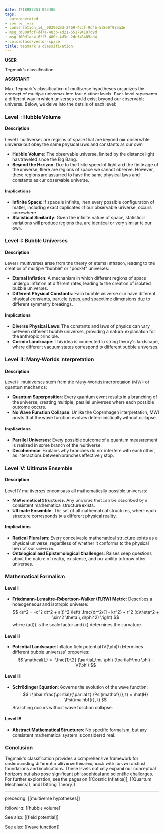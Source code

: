 ```yaml
---
date: 1718989351.073486
tags:
- autogenerated
- source__oai
- conversation_id__003962dd-2469-4cdf-9d4b-5b8e0f985a3e
- msg_cd808fcf-dd7a-483b-ad21-651794197c9d
- msg_100d1ac4-62f3-480c-8d3c-2dcf48405ed4
- colorclass/vector-space
title: tegmark’s classification
---
```


**USER**

Tegmark’s classification


**ASSISTANT**

Max Tegmark's classification of multiverse hypotheses organizes the concept of multiple universes into four distinct levels. Each level represents a different way in which universes could exist beyond our observable universe. Below, we delve into the details of each level:

### Level I: Hubble Volume

#### Description
Level I multiverses are regions of space that are beyond our observable universe but obey the same physical laws and constants as our own:
- **Hubble Volume**: The observable universe, limited by the distance light has traveled since the Big Bang.
- **Beyond the Horizon**: Due to the finite speed of light and the finite age of the universe, there are regions of space we cannot observe. However, these regions are assumed to have the same physical laws and constants as our observable universe.

#### Implications
- **Infinite Space**: If space is infinite, then every possible configuration of matter, including exact duplicates of our observable universe, occurs somewhere.
- **Statistical Similarity**: Given the infinite nature of space, statistical variations will produce regions that are identical or very similar to our own.

### Level II: Bubble Universes

#### Description
Level II multiverses arise from the theory of eternal inflation, leading to the creation of multiple "bubble" or "pocket" universes:
- **Eternal Inflation**: A mechanism in which different regions of space undergo inflation at different rates, leading to the creation of isolated bubble universes.
- **Different Physical Constants**: Each bubble universe can have different physical constants, particle types, and spacetime dimensions due to different symmetry breakings.

#### Implications
- **Diverse Physical Laws**: The constants and laws of physics can vary between different bubble universes, providing a natural explanation for the anthropic principle.
- **Cosmic Landscape**: This idea is connected to string theory's landscape, where different vacuum states correspond to different bubble universes.

### Level III: Many-Worlds Interpretation

#### Description
Level III multiverses stem from the Many-Worlds Interpretation (MWI) of quantum mechanics:
- **Quantum Superposition**: Every quantum event results in a branching of the universe, creating multiple, parallel universes where each possible outcome occurs.
- **No Wave Function Collapse**: Unlike the Copenhagen interpretation, MWI posits that the wave function evolves deterministically without collapse.

#### Implications
- **Parallel Universes**: Every possible outcome of a quantum measurement is realized in some branch of the multiverse.
- **Decoherence**: Explains why branches do not interfere with each other, as interactions between branches effectively stop.

### Level IV: Ultimate Ensemble

#### Description
Level IV multiverses encompass all mathematically possible universes:
- **Mathematical Structures**: Any universe that can be described by a consistent mathematical structure exists.
- **Ultimate Ensemble**: The set of all mathematical structures, where each structure corresponds to a different physical reality.

#### Implications
- **Radical Pluralism**: Every conceivable mathematical structure exists as a physical universe, regardless of whether it conforms to the physical laws of our universe.
- **Ontological and Epistemological Challenges**: Raises deep questions about the nature of reality, existence, and our ability to know other universes.

### Mathematical Formalism

#### Level I
- **Friedmann-Lemaître-Robertson-Walker (FLRW) Metric**: Describes a homogeneous and isotropic universe:
  $$
  ds^2 = -c^2 dt^2 + a(t)^2 \left( \frac{dr^2}{1 - kr^2} + r^2 (d\theta^2 + \sin^2 \theta \, d\phi^2) \right)
  $$
  where \(a(t)\) is the scale factor and \(k\) determines the curvature.

#### Level II
- **Potential Landscape**: Inflaton field potential \(V(\phi)\) determines different bubble universes' properties:
  $$
  \mathcal{L} = -\frac{1}{2} (\partial_\mu \phi) (\partial^\mu \phi) - V(\phi)
  $$

#### Level III
- **Schrödinger Equation**: Governs the evolution of the wave function:
  $$
  i \hbar \frac{\partial}{\partial t} \Psi(\mathbf{r}, t) = \hat{H} \Psi(\mathbf{r}, t)
  $$
  Branching occurs without wave function collapse.

#### Level IV
- **Abstract Mathematical Structures**: No specific formalism, but any consistent mathematical system is considered real.

### Conclusion

Tegmark's classification provides a comprehensive framework for understanding different multiverse theories, each with its own distinct foundations and implications. These levels not only expand our conceptual horizons but also pose significant philosophical and scientific challenges. For further exploration, see the pages on [[Cosmic Inflation]], [[Quantum Mechanics]], and [[String Theory]].


---

preceding: [[multiverse hypotheses]]  


following: [[hubble volume]]

See also: [[field potential]]


See also: [[wave function]]